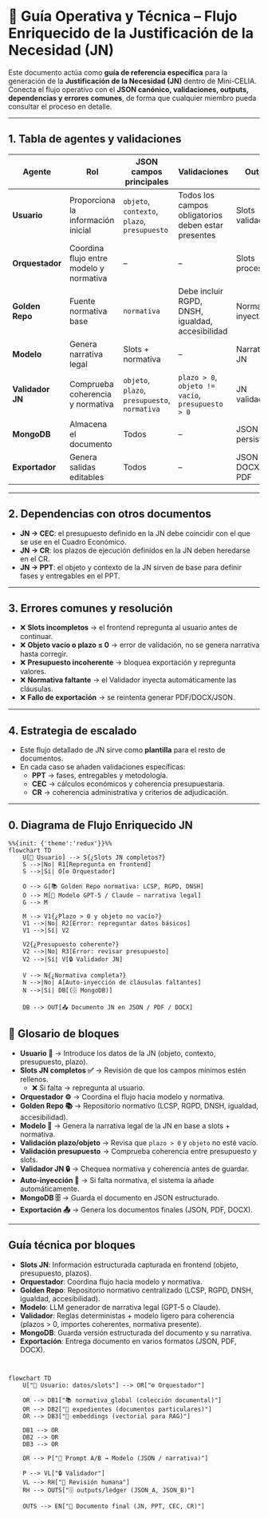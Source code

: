 # 📑 Guía Operativa y Técnica – Flujo Enriquecido de la Justificación de la Necesidad (JN)

Este documento actúa como **guía de referencia específica** para la generación de la **Justificación de la Necesidad (JN)** dentro de Mini-CELIA.  
Conecta el flujo operativo con el **JSON canónico, validaciones, outputs, dependencias y errores comunes**, de forma que cualquier miembro pueda consultar el proceso en detalle.

---

## 1. Tabla de agentes y validaciones

| Agente        | Rol                                      | JSON campos principales                          | Validaciones                                       | Output              | Posibles errores                          |
|---------------|------------------------------------------|-------------------------------------------------|---------------------------------------------------|---------------------|-------------------------------------------|
| **Usuario**   | Proporciona la información inicial       | `objeto`, `contexto`, `plazo`, `presupuesto`    | Todos los campos obligatorios deben estar presentes | Slots validados     | Slots incompletos → repregunta en frontend |
| **Orquestador** | Coordina flujo entre modelo y normativa | –                                               | –                                                 | Slots procesados    | Falla conexión con modelo → reintento      |
| **Golden Repo** | Fuente normativa base                  | `normativa`                                     | Debe incluir RGPD, DNSH, igualdad, accesibilidad  | Normativa inyectada | Falta normativa → auto-inyección           |
| **Modelo**    | Genera narrativa legal                  | Slots + normativa                               | –                                                 | Narrativa JN        | Narrativa incompleta → reintento           |
| **Validador JN** | Comprueba coherencia y normativa      | `objeto`, `plazo`, `presupuesto`, `normativa`   | `plazo > 0`, `objeto != vacío`, `presupuesto > 0` | JN validado         | Incoherencias detectadas → corrección      |
| **MongoDB**   | Almacena el documento                   | Todos                                           | –                                                 | JSON JN persistente | Error de guardado → rollback               |
| **Exportador**| Genera salidas editables                | Todos                                           | –                                                 | JSON / DOCX / PDF   | Error exportación → reintento              |

---

## 2. Dependencias con otros documentos

- **JN → CEC**: el presupuesto definido en la JN debe coincidir con el que se use en el Cuadro Económico.  
- **JN → CR**: los plazos de ejecución definidos en la JN deben heredarse en el CR.  
- **JN → PPT**: el objeto y contexto de la JN sirven de base para definir fases y entregables en el PPT.  

---

## 3. Errores comunes y resolución

- ❌ **Slots incompletos** → el frontend repregunta al usuario antes de continuar.  
- ❌ **Objeto vacío o plazo ≤ 0** → error de validación, no se genera narrativa hasta corregir.  
- ❌ **Presupuesto incoherente** → bloquea exportación y repregunta valores.  
- ❌ **Normativa faltante** → el Validador inyecta automáticamente las cláusulas.  
- ❌ **Fallo de exportación** → se reintenta generar PDF/DOCX/JSON.  

---

## 4. Estrategia de escalado

- Este flujo detallado de JN sirve como **plantilla** para el resto de documentos.  
- En cada caso se añaden validaciones específicas:  
  - **PPT** → fases, entregables y metodología.  
  - **CEC** → cálculos económicos y coherencia presupuestaria.  
  - **CR** → coherencia administrativa y criterios de adjudicación.  

---

## 0. Diagrama de Flujo Enriquecido JN

```mermaid
%%{init: {'theme':'redux'}}%%
flowchart TD
    U[👤 Usuario] --> S{¿Slots JN completos?}
    S -->|No| R1[Repregunta en frontend]
    S -->|Sí| O[⚙️ Orquestador]

    O --> G[📚 Golden Repo normativa: LCSP, RGPD, DNSH]
    O --> M[🤖 Modelo GPT-5 / Claude – narrativa legal]
    G --> M

    M --> V1{¿Plazo > 0 y objeto no vacío?}
    V1 -->|No| R2[Error: repreguntar datos básicos]
    V1 -->|Sí| V2

    V2{¿Presupuesto coherente?}
    V2 -->|No| R3[Error: revisar presupuesto]
    V2 -->|Sí| V[🔒 Validador JN]

    V --> N{¿Normativa completa?}
    N -->|No| A[Auto-inyección de cláusulas faltantes]
    N -->|Sí| DB[(🗄️ MongoDB)]

    DB --> OUT[📤 Documento JN en JSON / PDF / DOCX]

```
## 📖 Glosario de bloques

- **Usuario 👤** → Introduce los datos de la JN (objeto, contexto, presupuesto, plazo).  
- **Slots JN completos ✅** → Revisión de que los campos mínimos estén rellenos.  
  - ❌ Si falta → repregunta al usuario.  
- **Orquestador ⚙️** → Coordina el flujo hacia modelo y normativa.  
- **Golden Repo 📚** → Repositorio normativo (LCSP, RGPD, DNSH, igualdad, accesibilidad).  
- **Modelo 🤖** → Genera la narrativa legal de la JN en base a slots + normativa.  
- **Validación plazo/objeto** → Revisa que `plazo > 0` y `objeto` no esté vacío.  
- **Validación presupuesto** → Comprueba coherencia entre presupuesto y slots.  
- **Validador JN 🔒** → Chequea normativa y coherencia antes de guardar.  
- **Auto-inyección 🔄** → Si falta normativa, el sistema la añade automáticamente.  
- **MongoDB 🗄️** → Guarda el documento en JSON estructurado.  
- **Exportación 📤** → Genera los documentos finales (JSON, PDF, DOCX).  

---

## Guía técnica por bloques

- **Slots JN**: Información estructurada capturada en frontend (objeto, presupuesto, plazos).  
- **Orquestador**: Coordina flujo hacia modelo y normativa.  
- **Golden Repo**: Repositorio normativo centralizado (LCSP, RGPD, DNSH, igualdad, accesibilidad).  
- **Modelo**: LLM generador de narrativa legal (GPT-5 o Claude).  
- **Validador**: Reglas deterministas + modelo ligero para coherencia (plazos > 0, importes coherentes, normativa presente).  
- **MongoDB**: Guarda versión estructurada del documento y su narrativa.  
- **Exportación**: Entrega documento en varios formatos (JSON, PDF, DOCX). 


```mermaid


flowchart TD
    U["👤 Usuario: datos/slots"] --> OR["⚙️ Orquestador"]

    OR --> DB1["📚 normativa_global (colección documental)"]
    OR --> DB2["📂 expedientes (documentos particulares)"]
    OR --> DB3["🧠 embeddings (vectorial para RAG)"]

    DB1 --> OR
    DB2 --> OR
    DB3 --> OR

    OR --> P["🧠 Prompt A/B → Modelo (JSON / narrativa)"]

    P --> VL["🔒 Validador"]
    VL --> RH["👀 Revisión humana"]
    RH --> OUTS["🗄️ outputs/ledger (JSON_A, JSON_B)"]

    OUTS --> EN["📄 Documento final (JN, PPT, CEC, CR)"]



